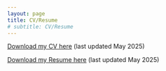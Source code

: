 ```yaml
---
layout: page
title: CV/Resume
# subtitle: CV/Resume
---
```



[Download my CV here](/CVMay202527.pdf) (last updated May 2025)

[Download my Resume here](/ResumeMay20252702.pdf) (last updated May 2025)
